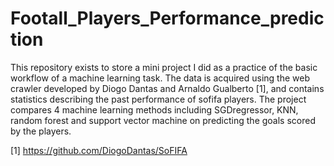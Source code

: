 # Footall_Players_Performance_prediction
This repository exists to store a mini project I did as a practice of the basic workflow of a machine learning task. The data is acquired using the web crawler developed by Diogo Dantas and Arnaldo Gualberto [1], and contains statistics describing the past performance of sofifa players. The project compares 4 machine learning methods including SGDregressor, KNN, random forest and support vector machine on predicting the goals scored by the players. 

[1] https://github.com/DiogoDantas/SoFIFA
